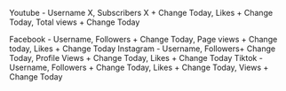 Youtube - Username X, Subscribers X + Change Today, Likes + Change Today, Total views + Change Today 

Facebook - Username, Followers + Change Today, Page views + Change today, Likes + Change Today
Instagram - Username, Followers+ Change Today, Profile Views + Change Today, Likes + Change Today
Tiktok - Username, Followers + Change Today, Likes + Change Today, Views + Change Today